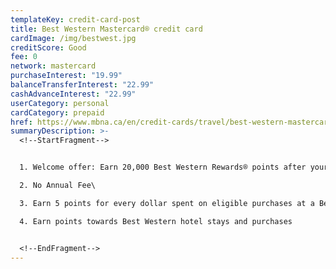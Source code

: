 ```yaml
---
templateKey: credit-card-post
title: Best Western Mastercard® credit card
cardImage: /img/bestwest.jpg
creditScore: Good
fee: 0
network: mastercard
purchaseInterest: "19.99"
balanceTransferInterest: "22.99"
cashAdvanceInterest: "22.99"
userCategory: personal
cardCategory: prepaid
href: https://www.mbna.ca/en/credit-cards/travel/best-western-mastercard/
summaryDescription: >-
  <!--StartFragment-->


  1. Welcome offer: Earn 20,000 Best Western Rewards® points after your first eligible purchase – enough for a night's stay\

  2. No Annual Fee\

  3. Earn 5 points for every dollar spent on eligible purchases at a Best Western Property‡ and 1 point for every dollar on all other eligible purchases\

  4. Earn points towards Best Western hotel stays and purchases


  <!--EndFragment-->
---
```


